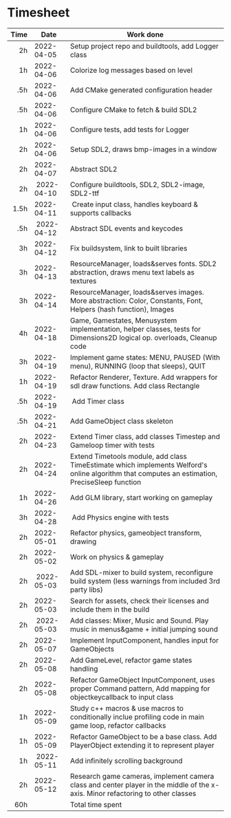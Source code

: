 # Timesheet

| Time | Date       | Work done                                           |
| ----:| ---------- | --------------------------------------------------- |
| 2h   | 2022-04-05 | Setup project repo and buildtools, add Logger class |
| 1h   | 2022-04-06 | Colorize log messages based on level |
| .5h  | 2022-04-06 | Add CMake generated configuration header |
| .5h  | 2022-04-06 | Configure CMake to fetch & build SDL2 |
| 1h   | 2022-04-06 | Configure tests, add tests for Logger |
| 2h   | 2022-04-06 | Setup SDL2, draws bmp-images in a window |
| 2h   | 2022-04-07 | Abstract SDL2 |
| 2h   | 2022-04-10 | Configure buildtools, SDL2, SDL2-image, SDL2-ttf |
| 1.5h | 2022-04-11 | Create input class, handles keyboard & supports callbacks |
| .5h  | 2022-04-12 | Abstract SDL events and keycodes |
| 3h   | 2022-04-12 | Fix buildsystem, link to built libraries |
| 3h   | 2022-04-13 | ResourceManager, loads&serves fonts. SDL2 abstraction, draws menu text labels as textures |
| 3h   | 2022-04-14 | ResourceManager, loads&serves images. More abstraction: Color, Constants, Font, Helpers (hash function), Images |
| 4h   | 2022-04-18 | Game, Gamestates, Menusystem implementation, helper classes, tests for Dimensions2D logical op. overloads, Cleanup code |
| 3h   | 2022-04-19 | Implement game states: MENU, PAUSED (With menu), RUNNING (loop that sleeps), QUIT |
| 1h   | 2022-04-19 | Refactor Renderer, Texture. Add wrappers for sdl draw functions. Add class Rectangle |
| .5h  | 2022-04-19 | Add Timer class |
| .5h  | 2022-04-21 | Add GameObject class skeleton |
| 2h   | 2022-04-23 | Extend Timer class, add classes Timestep and Gameloop timer with tests |
| 2h   | 2022-04-24 | Extend Timetools module, add class TimeEstimate which implements Welford's online algorithm that computes an estimation, PreciseSleep function |
| 1h   | 2022-04-26 | Add GLM library, start working on gameplay |
| 3h   | 2022-04-28 | Add Physics engine with tests |
| 2h   | 2022-05-01 | Refactor physics, gameobject transform, drawing |
| 2h   | 2022-05-02 | Work on physics & gameplay |
| 2h   | 2022-05-03 | Add SDL-mixer to build system, reconfigure build system (less warnings from included 3rd party libs) |
| 2h   | 2022-05-03 | Search for assets, check their licenses and include them in the build |
| 2h   | 2022-05-03 | Add classes: Mixer, Music and Sound. Play music in menus&game + initial jumping sound |
| 2h   | 2022-05-07 | Implement InputComponent, handles input for GameObjects |
| 2h   | 2022-05-08 | Add GameLevel, refactor game states handling |
| 2h   | 2022-05-08 | Refactor GameObject InputComponent, uses proper Command pattern, Add mapping for objectkeycallback to input class |
| 1h   | 2022-05-09 | Study c++ macros & use macros to conditionally inclue profiling code in main game loop, refactor callbacks |
| 1h   | 2022-05-09 | Refactor GameObject to be a base class. Add PlayerObject extending it to represent player |
| 1h   | 2022-05-11 | Add infinitely scrolling background |
| 2h   | 2022-05-12 | Research game cameras, implement camera class and center player in the middle of the x-axis. Minor refactoring to other classes |
| 60h  |            | Total time spent |

